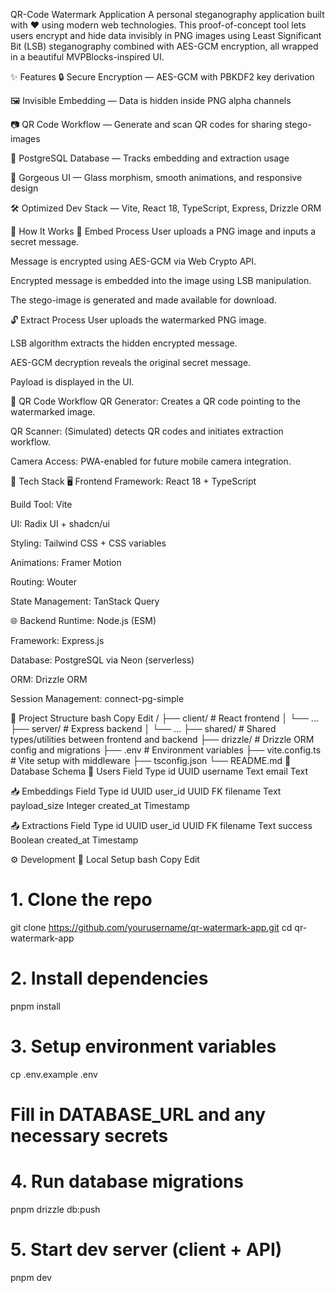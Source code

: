  QR-Code Watermark Application
A personal steganography application built with ❤️ using modern web technologies. This proof-of-concept tool lets users encrypt and hide data invisibly in PNG images using Least Significant Bit (LSB) steganography combined with AES-GCM encryption, all wrapped in a beautiful MVPBlocks-inspired UI.

✨ Features
🔒 Secure Encryption — AES-GCM with PBKDF2 key derivation

🖼️ Invisible Embedding — Data is hidden inside PNG alpha channels

📷 QR Code Workflow — Generate and scan QR codes for sharing stego-images

💾 PostgreSQL Database — Tracks embedding and extraction usage

🎨 Gorgeous UI — Glass morphism, smooth animations, and responsive design

🛠️ Optimized Dev Stack — Vite, React 18, TypeScript, Express, Drizzle ORM

🧠 How It Works
🔐 Embed Process
User uploads a PNG image and inputs a secret message.

Message is encrypted using AES-GCM via Web Crypto API.

Encrypted message is embedded into the image using LSB manipulation.

The stego-image is generated and made available for download.

🔓 Extract Process
User uploads the watermarked PNG image.

LSB algorithm extracts the hidden encrypted message.

AES-GCM decryption reveals the original secret message.

Payload is displayed in the UI.

📱 QR Code Workflow
QR Generator: Creates a QR code pointing to the watermarked image.

QR Scanner: (Simulated) detects QR codes and initiates extraction workflow.

Camera Access: PWA-enabled for future mobile camera integration.

🧱 Tech Stack
🖥️ Frontend
Framework: React 18 + TypeScript

Build Tool: Vite

UI: Radix UI + shadcn/ui

Styling: Tailwind CSS + CSS variables

Animations: Framer Motion

Routing: Wouter

State Management: TanStack Query

🌐 Backend
Runtime: Node.js (ESM)

Framework: Express.js

Database: PostgreSQL via Neon (serverless)

ORM: Drizzle ORM

Session Management: connect-pg-simple

📂 Project Structure
bash
Copy
Edit
/
├── client/                 # React frontend
│   └── ...
├── server/                 # Express backend
│   └── ...
├── shared/                # Shared types/utilities between frontend and backend
├── drizzle/               # Drizzle ORM config and migrations
├── .env                   # Environment variables
├── vite.config.ts         # Vite setup with middleware
├── tsconfig.json
└── README.md
🧪 Database Schema
🧑 Users
Field	Type
id	UUID
username	Text
email	Text

📥 Embeddings
Field	Type
id	UUID
user_id	UUID FK
filename	Text
payload_size	Integer
created_at	Timestamp

📤 Extractions
Field	Type
id	UUID
user_id	UUID FK
filename	Text
success	Boolean
created_at	Timestamp

⚙️ Development
🔧 Local Setup
bash
Copy
Edit
# 1. Clone the repo
git clone https://github.com/yourusername/qr-watermark-app.git
cd qr-watermark-app

# 2. Install dependencies
pnpm install

# 3. Setup environment variables
cp .env.example .env
# Fill in DATABASE_URL and any necessary secrets

# 4. Run database migrations
pnpm drizzle db:push

# 5. Start dev server (client + API)
pnpm dev

